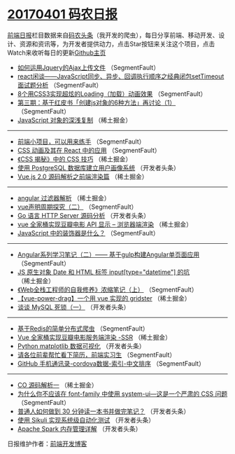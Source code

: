 # [20170401 码农日报](01.md)

[前端日报](http://caibaojian.com/c/news)栏目数据来自[码农头条](http://hao.caibaojian.com/)（我开发的爬虫），每日分享前端、移动开发、设计、资源和资讯等，为开发者提供动力，点击Star按钮来关注这个项目，点击Watch来收听每日的更新[Github主页](https://github.com/kujian/frontendDaily)
* [如何运用Jquery的Ajax上传文件](http://hao.caibaojian.com/32897.html) （SegmentFault）
* [react闲谈——JavaScript同步、异步、回调执行顺序之经典闭包setTimeout面试题分析](http://hao.caibaojian.com/32919.html) （SegmentFault）
* [8个用CSS3实现超炫的Loading（加载）动画效果](http://hao.caibaojian.com/32900.html) （SegmentFault）
* [第三期：基于红皮书「创建js对象的6种方法」再讨论（1）](http://hao.caibaojian.com/32921.html) （SegmentFault）
* [JavaScript 对象的深浅复制](http://hao.caibaojian.com/32879.html) （稀土掘金）

***
* [前端小项目，可以用来练手](http://hao.caibaojian.com/32893.html) （SegmentFault）
* [CSS 动画及其在 React 中的应用](http://hao.caibaojian.com/32903.html) （SegmentFault）
* [《CSS 揭秘》中的 CSS 技巧](http://hao.caibaojian.com/32882.html) （稀土掘金）
* [使用 PostgreSQL 数据库建立用户画像系统](http://hao.caibaojian.com/32936.html) （开发者头条）
* [Vue.js 2.0 源码解析之前端渲染篇](http://hao.caibaojian.com/32873.html) （稀土掘金）

***
* [angular 过滤器解析](http://hao.caibaojian.com/32874.html) （稀土掘金）
* [vue声明周期探究（二）](http://hao.caibaojian.com/32918.html) （SegmentFault）
* [Go 语言 HTTP Server 源码分析](http://hao.caibaojian.com/32933.html) （开发者头条）
* [vue 全家桶实现豆瓣电影 API 显示 &#8211; 浏览器端渲染](http://hao.caibaojian.com/32880.html) （稀土掘金）
* [JavaScript 中的装饰器是什么？](http://hao.caibaojian.com/32902.html) （SegmentFault）

***
* [Angular系列学习笔记（二）—— 基于gulp构建Angular单页面应用](http://hao.caibaojian.com/32904.html) （SegmentFault）
* [JS 原生对象 Date 和 HTML 标签 input[type=&quot;datetime&quot;] 的坑](http://hao.caibaojian.com/32872.html) （稀土掘金）
* [《Web全栈工程师的自我修养》浓缩笔记（上）](http://hao.caibaojian.com/32896.html) （SegmentFault）
* [【vue-power-drag】一个用 vue 实现的 gridster](http://hao.caibaojian.com/32878.html) （稀土掘金）
* [谈谈 MySQL 死锁（一）](http://hao.caibaojian.com/32944.html) （开发者头条）

***
* [基于Redis的简单分布式爬虫](http://hao.caibaojian.com/32923.html) （SegmentFault）
* [Vue 全家桶实现豆瓣电影服务端渲染 -SSR](http://hao.caibaojian.com/32881.html) （稀土掘金）
* [Python matplotlib 数据可视化](http://hao.caibaojian.com/32946.html) （开发者头条）
* [请各位前辈帮忙看下简历，前端实习生](http://hao.caibaojian.com/32895.html) （SegmentFault）
* [GitHub 手机通讯录-cordova数据-索引-中文排序](http://hao.caibaojian.com/32898.html) （SegmentFault）

***
* [CO 源码解析一](http://hao.caibaojian.com/32877.html) （稀土掘金）
* [为什么你不应该在 font-family 中使用 system-ui—这是一个严肃的 CSS 问题](http://hao.caibaojian.com/32899.html) （SegmentFault）
* [普通人如何做到 30 分钟读一本书并做完笔记？](http://hao.caibaojian.com/32932.html) （开发者头条）
* [使用 Sikuli 实现系统级自动化测试](http://hao.caibaojian.com/32934.html) （开发者头条）
* [Apache Spark 内存管理详解](http://hao.caibaojian.com/32935.html) （开发者头条）

日报维护作者：[前端开发博客](http://caibaojian.com/) 